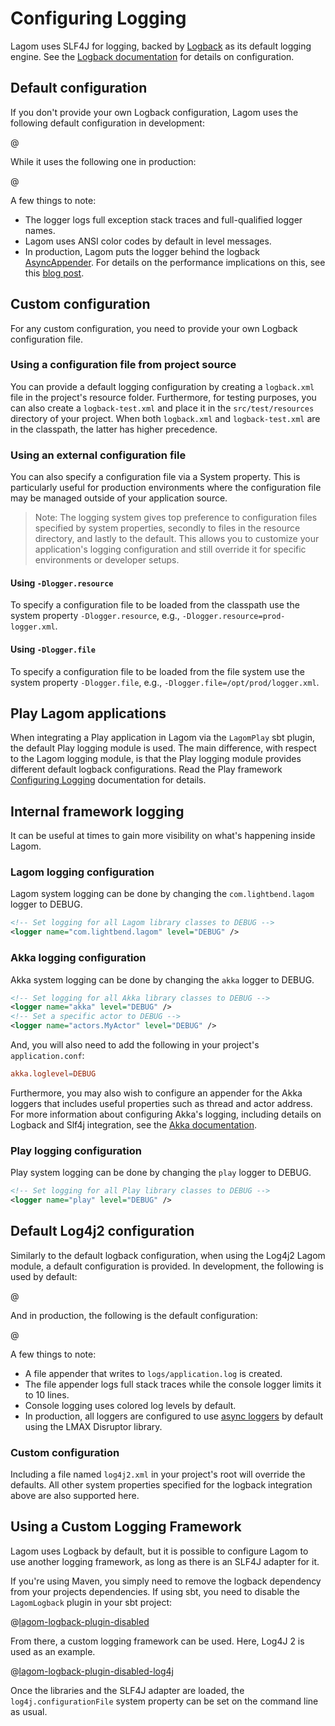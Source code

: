 # Configuring Logging

Lagom uses SLF4J for logging, backed by [Logback](https://logback.qos.ch/) as its default logging engine.  See the [Logback documentation](https://logback.qos.ch/manual/configuration.html) for details on configuration.

## Default configuration

If you don't provide your own Logback configuration, Lagom uses the following default configuration in development:

@[](code/logback-lagom-dev.xml)

While it uses the following one in production:

@[](code/logback-lagom-default.xml)

A few things to note:

* The logger logs full exception stack traces and full-qualified logger names.
* Lagom uses ANSI color codes by default in level messages.
* In production, Lagom puts the logger behind the logback [AsyncAppender](https://logback.qos.ch/manual/appenders.html#AsyncAppender).  For details on the performance implications on this, see this [blog post](http://blog.takipi.com/how-to-instantly-improve-your-java-logging-with-7-logback-tweaks/).

## Custom configuration

For any custom configuration, you need to provide your own Logback configuration file.

### Using a configuration file from project source

You can provide a default logging configuration by creating a `logback.xml` file in the project's resource folder. Furthermore, for testing purposes, you can also create a `logback-test.xml` and place it in the `src/test/resources` directory of your project. When both `logback.xml` and `logback-test.xml` are in the classpath, the latter has higher precedence.

### Using an external configuration file

You can also specify a configuration file via a System property.  This is particularly useful for production environments where the configuration file may be managed outside of your application source.

> Note: The logging system gives top preference to configuration files specified by system properties, secondly to files in the resource directory, and lastly to the default. This allows you to customize your application's logging configuration and still override it for specific environments or developer setups.

#### Using `-Dlogger.resource`

To specify a configuration file to be loaded from the classpath use the system property `-Dlogger.resource`, e.g., `-Dlogger.resource=prod-logger.xml`.


#### Using `-Dlogger.file`

To specify a configuration file to be loaded from the file system use the system property `-Dlogger.file`, e.g., `-Dlogger.file=/opt/prod/logger.xml`.

## Play Lagom applications

When integrating a Play application in Lagom via the `LagomPlay` sbt plugin, the default Play logging module is used. The main difference, with respect to the Lagom logging module, is that the Play logging module provides different default logback configurations. Read the Play framework [Configuring Logging](https://www.playframework.com/documentation/2.6.x/SettingsLogger) documentation for details.

## Internal framework logging

It can be useful at times to gain more visibility on what's happening inside Lagom.

### Lagom logging configuration

Lagom system logging can be done by changing the `com.lightbend.lagom` logger to DEBUG.

```xml
<!-- Set logging for all Lagom library classes to DEBUG -->
<logger name="com.lightbend.lagom" level="DEBUG" />
```

### Akka logging configuration

Akka system logging can be done by changing the `akka` logger to DEBUG.

```xml
<!-- Set logging for all Akka library classes to DEBUG -->
<logger name="akka" level="DEBUG" />
<!-- Set a specific actor to DEBUG -->
<logger name="actors.MyActor" level="DEBUG" />
```

And, you will also need to add the following in your project's `application.conf`:

```conf
akka.loglevel=DEBUG
```

Furthermore, you may also wish to configure an appender for the Akka loggers that includes useful properties such as thread and actor address.  For more information about configuring Akka's logging, including details on Logback and Slf4j integration, see the [Akka documentation](http://doc.akka.io/docs/akka/2.4/scala/logging.html).

### Play logging configuration

Play system logging can be done by changing the `play` logger to DEBUG.

```xml
<!-- Set logging for all Play library classes to DEBUG -->
<logger name="play" level="DEBUG" />
```

## Default Log4j2 configuration

Similarly to the default logback configuration, when using the Log4j2 Lagom module, a default configuration is provided. In development, the following is used by default:

@[](code/log4j2-lagom-dev.xml)

And in production, the following is the default configuration:

@[](code/log4j2-lagom-default.xml)

A few things to note:

* A file appender that writes to `logs/application.log` is created.
* The file appender logs full stack traces while the console logger limits it to 10 lines.
* Console logging uses colored log levels by default.
* In production, all loggers are configured to use [async loggers](https://logging.apache.org/log4j/2.x/manual/async.html) by default using the LMAX Disruptor library.

### Custom configuration

Including a file named `log4j2.xml` in your project's root will override the defaults. All other system properties specified for the logback integration above are also supported here.

## Using a Custom Logging Framework

Lagom uses Logback by default, but it is possible to configure Lagom to use another logging framework, as long as there is an SLF4J adapter for it.

If you're using Maven, you simply need to remove the logback dependency from your projects dependencies.  If using sbt, you need to disable the `LagomLogback` plugin in your sbt project:

@[lagom-logback-plugin-disabled](code/build-log-lang.sbt)

From there, a custom logging framework can be used.  Here, Log4J 2 is used as an example.

@[lagom-logback-plugin-disabled-log4j](code/build-log-lang.sbt)

Once the libraries and the SLF4J adapter are loaded, the `log4j.configurationFile` system property can be set on the command line as usual.
